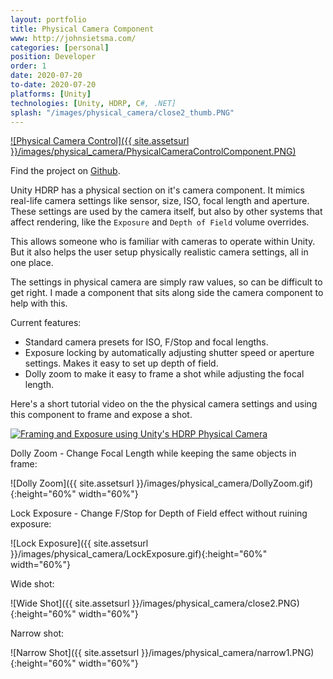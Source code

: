 ```yaml
---
layout: portfolio
title: Physical Camera Component
www: http://johnsietsma.com/
categories: [personal]
position: Developer
order: 1
date: 2020-07-20
to-date: 2020-07-20
platforms: [Unity]
technologies: [Unity, HDRP, C#, .NET]
splash: "/images/physical_camera/close2_thumb.PNG"
---
```


[![Physical Camera Control]({{ site.assetsurl }}/images/physical_camera/PhysicalCameraControlComponent.PNG)](https://github.com/johnsietsma/PhysicalCameraControl)

Find the project on [Github](https://github.com/johnsietsma/PhysicalCameraControl).

Unity HDRP has a physical section on it's camera component. It mimics real-life camera settings like sensor, size, ISO, focal length and aperture. These settings are used by the camera itself, but also by other systems that affect rendering, like the `Exposure` and `Depth of Field` volume overrides.

This allows someone who is familiar with cameras to operate within Unity. But it also helps the user setup physically realistic camera settings, all in one place.

The settings in physical camera are simply raw values, so can be difficult to get right. I made a component that sits along side the camera component to help with this.

Current features:

* Standard camera presets for ISO, F/Stop and focal lengths.
* Exposure locking by automatically adjusting shutter speed or aperture settings. Makes it easy to set up depth of field.
* Dolly zoom to make it easy to frame a shot while adjusting the focal length.

Here's a short tutorial video on the the physical camera settings and using this component to frame and expose a shot.

[![Framing and Exposure using Unity's HDRP Physical Camera](https://img.youtube.com/vi/loddo4XcYng/0.jpg)](https://youtu.be/loddo4XcYng)

Dolly Zoom - Change Focal Length while keeping the same objects in frame:

![Dolly Zoom]({{ site.assetsurl }}/images/physical_camera/DollyZoom.gif){:height="60%" width="60%"}

Lock Exposure - Change F/Stop for Depth of Field effect without ruining exposure:

![Lock Exposure]({{ site.assetsurl }}/images/physical_camera/LockExposure.gif){:height="60%" width="60%"}

Wide shot:

![Wide Shot]({{ site.assetsurl }}/images/physical_camera/close2.PNG){:height="60%" width="60%"}

Narrow shot:

![Narrow Shot]({{ site.assetsurl }}/images/physical_camera/narrow1.PNG){:height="60%" width="60%"}

